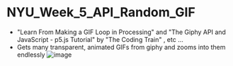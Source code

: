 # NYU_Week_5_API_Random_GIF
- "Learn From Making a GIF Loop in Processing" and "The Giphy API and JavaScript - p5.js Tutorial" by "The Coding Train" , etc ...
-  Gets many transparent, animated GIFs from giphy and zooms into them endlessly
![image](https://user-images.githubusercontent.com/115540013/195063165-58e0300a-7d0c-4518-9b6e-212aab8a7e56.png)
